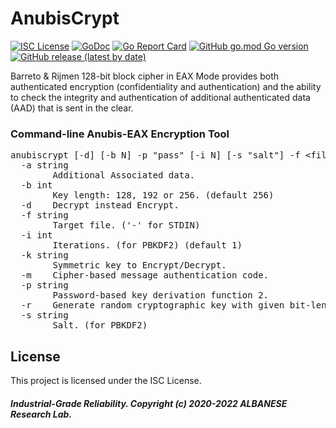 # AnubisCrypt
[![ISC License](http://img.shields.io/badge/license-ISC-blue.svg)](https://github.com/pedroalbanese/anubiscrypt/blob/master/LICENSE.md) 
[![GoDoc](https://godoc.org/github.com/pedroalbanese/anubiscrypt?status.png)](http://godoc.org/github.com/pedroalbanese/anubiscrypt)
[![Go Report Card](https://goreportcard.com/badge/github.com/pedroalbanese/anubiscrypt)](https://goreportcard.com/report/github.com/pedroalbanese/anubiscrypt)
[![GitHub go.mod Go version](https://img.shields.io/github/go-mod/go-version/pedroalbanese/anubiscrypt)](https://golang.org)
[![GitHub release (latest by date)](https://img.shields.io/github/v/release/pedroalbanese/anubiscrypt)](https://github.com/pedroalbanese/anubiscrypt/releases)  

Barreto & Rijmen 128-bit block cipher in EAX Mode provides both authenticated encryption (confidentiality and authentication) and the ability to check the integrity and authentication of additional authenticated data (AAD) that is sent in the clear.
### Command-line Anubis-EAX Encryption Tool
<pre>anubiscrypt [-d] [-b N] -p "pass" [-i N] [-s "salt"] -f &lt;file.ext&gt;
  -a string
        Additional Associated data.
  -b int
        Key length: 128, 192 or 256. (default 256)
  -d    Decrypt instead Encrypt.
  -f string
        Target file. ('-' for STDIN)
  -i int
        Iterations. (for PBKDF2) (default 1)
  -k string
        Symmetric key to Encrypt/Decrypt.
  -m    Cipher-based message authentication code.
  -p string
        Password-based key derivation function 2.
  -r    Generate random cryptographic key with given bit-length.
  -s string
        Salt. (for PBKDF2)</pre>

## License

This project is licensed under the ISC License.

##### Industrial-Grade Reliability. Copyright (c) 2020-2022 ALBANESE Research Lab.
